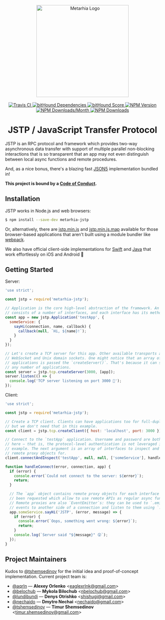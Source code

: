 <div align="center">
  <a href="https://github.com/metarhia/JSTP">
    <img
      src="https://cdn.rawgit.com/metarhia/Metarhia/master/Logos/metarhia-logo.svg"
      alt="Metarhia Logo"
      width="300"
    />
  </a>
  <br />
  <br />
  <a href="https://travis-ci.org/metarhia/JSTP">
    <img
      src="https://travis-ci.org/metarhia/JSTP.svg?branch=master"
      alt="Travis CI"
    />
  </a>
  <a href="https://www.bithound.io/github/metarhia/JSTP/master/dependencies/npm">
    <img
      src="https://www.bithound.io/github/metarhia/JSTP/badges/dependencies.svg"
      alt="bitHound Dependencies"
    />
  </a>
  <a href="https://www.bithound.io/github/metarhia/JSTP">
    <img
      src="https://www.bithound.io/github/metarhia/JSTP/badges/score.svg"
      alt="bitHound Score"
    />
  </a>
  <a href="https://badge.fury.io/js/metarhia-jstp">
    <img
      src="https://badge.fury.io/js/metarhia-jstp.svg"
      alt="NPM Version"
    />
  </a>
  <a href="https://www.npmjs.com/package/metarhia-jstp">
    <img
      src="https://img.shields.io/npm/dm/metarhia-jstp.svg"
      alt="NPM Downloads/Month"
    />
  </a>
  <a href="https://www.npmjs.com/package/metarhia-jstp">
    <img
      src="https://img.shields.io/npm/dt/metarhia-jstp.svg"
      alt="NPM Downloads"
    />
  </a>
  <h1>JSTP / JavaScript Transfer Protocol</h1>
</div>

JSTP is an RPC protocol and framework which provides two-way asynchronous data
transfer with support of multiple parallel non-blocking interactions that is so
transparent that an app may not even distinguish between local async functions
and remote procedures.

And, as a nice bonus, there's a blazing fast [JSON5](https://github.com/json5)
implementation bundled in!

**This project is bound by a [Code of Conduct](CODE_OF_CONDUCT.md).**

## Installation

JSTP works in Node.js and web browsers:

```sh
$ npm install --save-dev metarhia-jstp
```

Or, alternatively, there are
[jstp.min.js](https://metarhia.github.io/JSTP/dist/jstp.min.js) and
[jstp.min.js.map](https://metarhia.github.io/JSTP/dist/jstp.min.js.map)
available for those browser-based applications that aren't built using a module
bundler like [webpack](https://webpack.js.org/).

We also have official client-side implementations for
[Swift](https://github.com/JSTPMobile/iOS) and
[Java](https://github.com/JSTPMobile/Java)
that work effortlessly on iOS and Android 🎉

## Getting Started

Server:

```js
'use strict';

const jstp = require('metarhia-jstp');

// Application is the core high-level abstraction of the framework. An app
// consists of a number of interfaces, and each interface has its methods.
const app = new jstp.Application('testApp', {
  someService: {
    sayHi(connection, name, callback) {
      callback(null, `Hi, ${name}!`);
    }
  }
});

// Let's create a TCP server for this app. Other available transports are
// WebSocket and Unix domain sockets. One might notice that an array of
// applications is passed the `createServer()`. That's because it can serve
// any number of applications.
const server = jstp.tcp.createServer(3000, [app]);
server.listen(() => {
  console.log('TCP server listening on port 3000 🚀');
});
```

Client:

```js
'use strict';

const jstp = require('metarhia-jstp');

// Create a TCP client. Clients can have applications too for full-duplex RPC,
// but we don't need that in this example.
const client = jstp.tcp.createClient({ host: 'localhost', port: 3000 });

// Connect to the `testApp` application. Username and password are both `null`
// here — that is, the protocol-level authentication is not leveraged in this
// example. The next argument is an array of interfaces to inspect and build
// remote proxy objects for.
client.connectAndInspect('testApp', null, null, ['someService'], handleConnect);

function handleConnect(error, connection, app) {
  if (error) {
    console.error(`Could not connect to the server: ${error}`);
    return;
  }

  // The `app` object contains remote proxy objects for each interface that has
  // been requested which allow to use remote APIs as regular async functions.
  // Remote proxies are also `EventEmitter`s: they can be used to `.emit()`
  // events to another side of a connection and listen to them using `.on()`.
  app.someService.sayHi('JSTP', (error, message) => {
    if (error) {
      console.error(`Oops, something went wrong: ${error}`);
      return;
    }
    console.log(`Server said "${message}" 😲`);
  });
}
```

## Project Maintainers

Kudos to [@tshemsedinov](https://github.com/tshemsedinov) for the initial idea
and proof-of-concept implementation. Current project team is:

* [@aqrln](https://github.com/aqrln) &mdash;
  **Alexey Orlenko** &lt;eaglexrlnk@gmail.com&gt;
* [@belochub](https://github.com/belochub) &mdash;
  **Mykola Bilochub** &lt;nbelochub@gmail.com&gt;
* [@lundibundi](https://github.com/lundibundi) &mdash;
  **Denys Otrishko** &lt;shishugi@gmail.com&gt;
* [@nechaido](https://github.com/nechaido) &mdash;
  **Dmytro Nechai** &lt;nechaido@gmail.com&gt;
* [@tshemsedinov](https://github.com/tshemsedinov) &mdash;
  **Timur Shemsedinov** &lt;timur.shemsedinov@gmail.com&gt;
